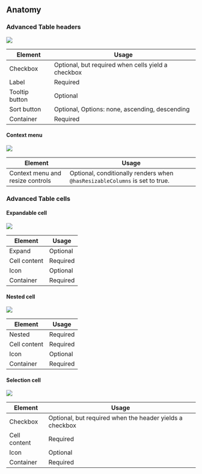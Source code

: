 ## Anatomy

### Advanced Table headers

![](/assets/components/table/advanced-table/advanced-table-header-select-anatomy.png)

| Element          | Usage                                           |
|------------------|-------------------------------------------------|
| Checkbox         | Optional, but required when cells yield a checkbox |
| Label            | Required                                        |
| Tooltip button   | Optional                                        |
| Sort button      | Optional, Options: none, ascending, descending  |
| Container        | Required                                        |

#### Context menu

![](/assets/components/table/advanced-table/advanced-table-header-context-menu-anatomy.png)

| Element                          | Usage                                                                       |
|----------------------------------|-----------------------------------------------------------------------------|
| Context menu and resize controls | Optional, conditionally renders when `@hasResizableColumns` is set to true. |

### Advanced Table cells

#### Expandable cell

![](/assets/components/table/advanced-table/advanced-table-cell-parent-anatomy.png)

| Element      | Usage    |
|--------------|----------|
| Expand       | Optional |
| Cell content | Required |
| Icon         | Optional |
| Container    | Required |


#### Nested cell

![](/assets/components/table/advanced-table/advanced-table-cell-nested-anatomy.png)

| Element      | Usage    |
|--------------|----------|
| Nested       | Required |
| Cell content | Required |
| Icon         | Optional |
| Container    | Required |

#### Selection cell

![](/assets/components/table/advanced-table/advanced-table-cell-select-anatomy.png)

| Element      | Usage    |
|--------------|----------|
| Checkbox     | Optional, but required when the header yields a checkbox|
| Cell content | Required |
| Icon         | Optional |
| Container    | Required |